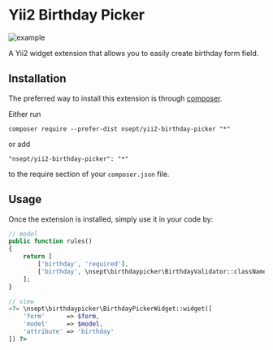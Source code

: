 Yii2 Birthday Picker
====================
![example](https://camo.githubusercontent.com/1dfdc4f063f5f9c82d0ba4f67138682e512d581e/687474703a2f2f676c756f6e2e7267686f73742e72752f36466a5477344c34582f696d6167652e706e67)

A Yii2 widget extension that allows you to easily create birthday form field.

Installation
------------

The preferred way to install this extension is through [composer](http://getcomposer.org/download/).

Either run

```
composer require --prefer-dist nsept/yii2-birthday-picker "*"
```

or add

```
"nsept/yii2-birthday-picker": "*"
```

to the require section of your `composer.json` file.


Usage
-----

Once the extension is installed, simply use it in your code by:

```php
// model
public function rules()
{
    return [
        ['birthday', 'required'],
        ['birthday', \nsept\birthdaypicker\BirthdayValidator::className()],
    ];
}

// view
<?= \nsept\birthdaypicker\BirthdayPickerWidget::widget([
    'form'      => $form,
    'model'     => $model,
    'attribute' => 'birthday'
]) ?>
```
